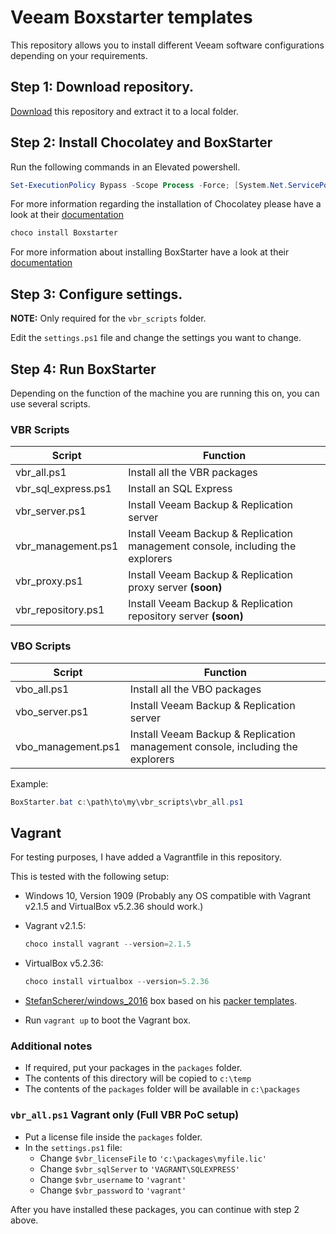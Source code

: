 # Veeam Boxstarter templates

This repository allows you to install different Veeam software configurations depending on your requirements.

## Step 1: **Download repository.**

[Download](https://github.com/mkevenaar/veeam-boxstarter/archive/master.zip) this repository and extract it to a local folder.

## Step 2: **Install Chocolatey and BoxStarter**

Run the following commands in an Elevated powershell.

````powershell
Set-ExecutionPolicy Bypass -Scope Process -Force; [System.Net.ServicePointManager]::SecurityProtocol = [System.Net.ServicePointManager]::SecurityProtocol -bor 3072; iex ((New-Object System.Net.WebClient).DownloadString('https://chocolatey.org/install.ps1'))
````

For more information regarding the installation of Chocolatey please have a look at their [documentation](https://chocolatey.org/install)

````powershell
choco install Boxstarter
````

For more information about installing BoxStarter have a look at their [documentation](https://www.boxstarter.org/InstallBoxstarter)

## Step 3: **Configure settings.**

**NOTE:** Only required for the `vbr_scripts` folder.

Edit the `settings.ps1` file and change the settings you want to change.

## Step 4: **Run BoxStarter**

Depending on the function of the machine you are running this on, you can use several scripts.

### VBR Scripts

|Script|Function|
|-|-|
|vbr_all.ps1|Install all the VBR packages|
|vbr_sql_express.ps1|Install an SQL Express|
|vbr_server.ps1|Install Veeam Backup & Replication server|
|vbr_management.ps1|Install Veeam Backup & Replication management console, including the explorers|
|vbr_proxy.ps1|Install Veeam Backup & Replication proxy server **(soon)**|
|vbr_repository.ps1|Install Veeam Backup & Replication repository server **(soon)**|

### VBO Scripts

|Script|Function|
|-|-|
|vbo_all.ps1|Install all the VBO packages|
|vbo_server.ps1|Install Veeam Backup & Replication server|
|vbo_management.ps1|Install Veeam Backup & Replication management console, including the explorers|

Example:

````powershell
BoxStarter.bat c:\path\to\my\vbr_scripts\vbr_all.ps1
````

## Vagrant

For testing purposes, I have added a Vagrantfile in this repository.

This is tested with the following setup:

* Windows 10, Version 1909 (Probably any OS compatible with Vagrant v2.1.5 and VirtualBox v5.2.36 should work.)
* Vagrant v2.1.5:

  ````powershell
  choco install vagrant --version=2.1.5
  ````

* VirtualBox v5.2.36:

  ````powershell
  choco install virtualbox --version=5.2.36
  ````

* [StefanScherer/windows_2016](https://app.vagrantup.com/StefanScherer/boxes/windows_2016) box based on his [packer templates](https://github.com/StefanScherer/packer-windows).
* Run `vagrant up` to boot the Vagrant box.

### Additional notes

* If required, put your packages in the `packages` folder.
* The contents of this directory will be copied to `c:\temp`
* The contents of the `packages` folder will be available in `c:\packages`

### `vbr_all.ps1` Vagrant only (Full VBR PoC setup)

* Put a license file inside the `packages` folder.
* In the `settings.ps1` file:
  * Change `$vbr_licenseFile` to `'c:\packages\myfile.lic'`
  * Change `$vbr_sqlServer` to `'VAGRANT\SQLEXPRESS'`
  * Change `$vbr_username` to `'vagrant'`
  * Change `$vbr_password` to `'vagrant'`

After you have installed these packages, you can continue with step 2 above.
